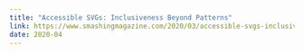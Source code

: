 ```yaml
---
title: "Accessible SVGs: Inclusiveness Beyond Patterns"
link: https://www.smashingmagazine.com/2020/03/accessible-svgs-inclusiveness-beyond-patterns/
date: 2020-04
---
```

